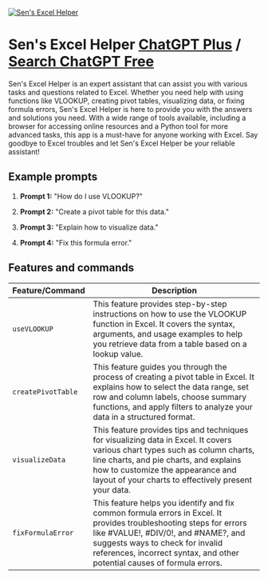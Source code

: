 
[![Sen's Excel Helper](https://files.oaiusercontent.com/file-nK8PBiSPZRdamqC1TMD7lIcv?se=2123-10-16T01%3A32%3A25Z&sp=r&sv=2021-08-06&sr=b&rscc=max-age%3D31536000%2C%20immutable&rscd=attachment%3B%20filename%3D72a696cd-d41d-47d1-9d37-77410aec379e.png&sig=u8ERBYa3QbkPNUhu8JTLXCXMocWGm6ffyGgRpUwgT9E%3D)](https://chat.openai.com/g/g-b2BSBtDWm-sen-s-excel-helper)

# Sen's Excel Helper [ChatGPT Plus](https://chat.openai.com/g/g-b2BSBtDWm-sen-s-excel-helper) / [Search ChatGPT Free](https://gptcall.net/index.html#/?search=Sen's%20Excel%20Helper)

Sen's Excel Helper is an expert assistant that can assist you with various tasks and questions related to Excel. Whether you need help with using functions like VLOOKUP, creating pivot tables, visualizing data, or fixing formula errors, Sen's Excel Helper is here to provide you with the answers and solutions you need. With a wide range of tools available, including a browser for accessing online resources and a Python tool for more advanced tasks, this app is a must-have for anyone working with Excel. Say goodbye to Excel troubles and let Sen's Excel Helper be your reliable assistant!

## Example prompts

1. **Prompt 1:** "How do I use VLOOKUP?"

2. **Prompt 2:** "Create a pivot table for this data."

3. **Prompt 3:** "Explain how to visualize data."

4. **Prompt 4:** "Fix this formula error."

## Features and commands

| Feature/Command | Description |
| --- | --- |
| `useVLOOKUP` | This feature provides step-by-step instructions on how to use the VLOOKUP function in Excel. It covers the syntax, arguments, and usage examples to help you retrieve data from a table based on a lookup value. |
| `createPivotTable` | This feature guides you through the process of creating a pivot table in Excel. It explains how to select the data range, set row and column labels, choose summary functions, and apply filters to analyze your data in a structured format. |
| `visualizeData` | This feature provides tips and techniques for visualizing data in Excel. It covers various chart types such as column charts, line charts, and pie charts, and explains how to customize the appearance and layout of your charts to effectively present your data. |
| `fixFormulaError` | This feature helps you identify and fix common formula errors in Excel. It provides troubleshooting steps for errors like #VALUE!, #DIV/0!, and #NAME?, and suggests ways to check for invalid references, incorrect syntax, and other potential causes of formula errors. |


